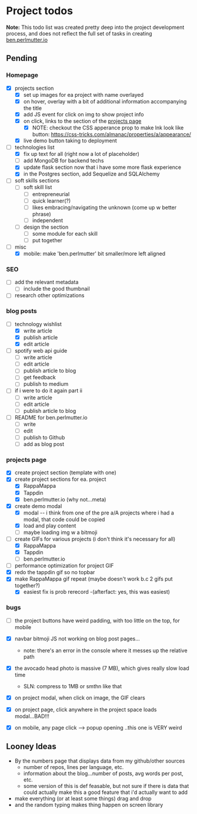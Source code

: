 # Project todos
**Note:** This todo list was created pretty deep into the project development process, and does not reflect the full set of tasks in creating [ben.perlmutter.io](https://ben.perlmutter.io)

## Pending

### Homepage
* [x] projects section
  * [x] set up images for ea project with name overlayed 
  * [x] on hover, overlay with a bit of additional information accompanying the title 
  * [x] add JS event for click on img to show project info
  * [X] on click, links to the section of the [projects page](#projects-page)
    * [X] NOTE: checkout the CSS apperance prop to make lnk look like button: https://css-tricks.com/almanac/properties/a/appearance/
  * [x] live demo button taking to deployment
* [ ] technologies list
  * [x] fix up text for all (right now a lot of placeholder)
  * [ ] add MongoDB for backend techs
  * [x] update flask section now that i have some more flask experience
  * [x] in the Postgres section, add Sequelize and SQLAlchemy  
* [ ] soft skills sections
  * [ ] soft skill list
    * [ ] entrepreneurial 
    * [ ] quick learner(?) 
    * [ ] likes embracing/navigating the unknown (come up w better phrase)
    * [ ] independent 
  * [ ] design the section
    * [ ] some module for each skill 
    * [ ] put together
* [ ] misc
  * [x] mobile: make 'ben.perlmutter' bit smaller/more left aligned

### SEO 
* [ ] add the relevant metadata
  * [ ] include the good thumbnail
* [ ] research other optimizations

### blog posts 
* [ ] technology wishlist
  * [x] write article
  * [x] publish article
  * [x] edit article 
* [ ] spotify web api guide 
  * [ ] write article
  * [ ] edit article
  * [ ] publish article to blog
  * [ ] get feedback
  * [ ] publish to medium
* [ ] if i were to do it again part ii 
  * [ ] write article 
  * [ ] edit article
  * [ ] publish article to blog
* [ ] README for ben.perlmutter.io
  * [ ] write
  * [ ] edit 
  * [ ] publish to Github
  * [ ] add as blog post

### projects page
* [x] create project section (template with one)
* [x] create project sections for ea. project 
  * [x] RappaMappa
  * [x] Tappdin
  * [x] ben.perlmutter.io (why not...meta)
* [x] create demo modal
  * [x] modal -- i think from one of the pre a/A projects where i had a modal, that code could be copied 
  * [x] load and play content 
  * [ ] maybe loading img w a bitmoji
* [ ] create GIFs for various projects (i don't think it's necessary for all)
  * [x] RappaMappa
  * [x] Tappdin
  * [ ] ben.perlmutter.io
* [ ] performance optimization for project GIF
* [x] redo the tappdin gif so no topbar
* [x] make RappaMappa gif repeat (maybe doesn't work b.c 2 gifs put together?)
  * [x] easiest fix is prob rerecord -(afterfact: yes, this was easiest)

### 

### bugs
* [ ] the project buttons have weird padding, with too little on the top, for mobile
* [x] navbar bitmoji JS not working on blog post pages...
  * note: there's an error in the console where it messes up the relative path
* [x] the avocado head photo is massive (7 MB), which gives really slow load time 
  * SLN: compress to 1MB or smthn like that
* [x] on project modal, when click on image, the GIF clears
* [x] on project page, click anywhere in the project space loads modal...BAD!!!
* [x] on mobile, any page click --> popup opening ..this one is VERY weird


## Looney Ideas 
* By the numbers page that displays data from my github/other sources
  * number of repos, lines per language, etc. 
  * information about the blog...number of posts, avg words per post, etc.
  * some version of this is def feasable, but not sure if there is data that could actually make this a good feature that i'd actually want to add
* make everything (or at least some things) drag and drop  
* and the random typing makes thing happen on screen library 